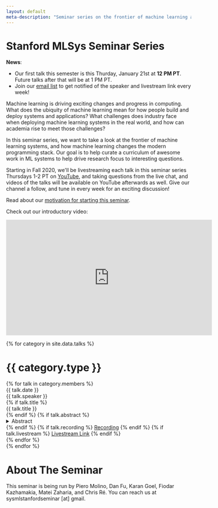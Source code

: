 ```yaml
---
layout: default
meta-description: "Seminar series on the frontier of machine learning and systems. Livestreamed every Thursday, 1-2 pm PT."
---
```


# Stanford MLSys Seminar Series

**News**:
* Our first talk this semester is this Thurday, January 21st at **12 PM PT**. Future talks after that will be at 1 PM PT.
* Join our [email list](https://groups.google.com/forum/#!forum/stanford-mlsys-seminars/join) to get notified of the speaker and livestream link every week! 

Machine learning is driving exciting changes and progress in computing.
What does the ubiquity of machine learning mean for how people build and deploy
systems and applications?
What challenges does industry face when deploying machine learning systems in
the real world, and how can academia rise to meet those challenges?

In this seminar series, we want to take a look at the frontier of machine
learning systems, and how machine learning changes the modern programming
stack.
Our goal is to help curate a curriculum of awesome work in ML systems to help
drive research focus to interesting questions.

Starting in Fall 2020, we'll be livestreaming each talk in this seminar series
Thursdays 1-2 PT on [YouTube](https://www.youtube.com/channel/UCzz6ructab1U44QPI3HpZEQ),
and taking questions from the live chat, and videos of the talks will be
available on YouTube afterwards as well.
Give our channel a follow, and tune in every week for an exciting discussion!

Read about our [motivation for starting this seminar](https://hazyresearch.stanford.edu/mlsys-seminar).

Check out our introductory video:
<iframe width="560" height="315" src="https://www.youtube.com/embed/OEiNnfdxBRE" frameborder="0" allow="accelerometer; autoplay; clipboard-write; encrypted-media; gyroscope; picture-in-picture" allowfullscreen></iframe>

<!-- Read our blog post on our [why we're running this seminar]({{ site.baseurl }}/about). -->

{% for category in site.data.talks %}
# {{ category.type }}
<div class="talk-list">
  {% for talk in category.members %}
  <div class="talk list-group-item">
  <div class="talk-date">{{ talk.date }}</div>
  <div class="talk-presenter">{{ talk.speaker }}</div>
  {% if talk.title %}
  <div><span>{{ talk.title }}</span></div>
  {% endif %}
  {% if talk.abstract %}
    <details>
    <summary>Abstract</summary>
    {{ talk.abstract }}
    </details>
  {% endif %}
  {% if talk.recording %}
    <a href="{{ talk.recording }}">Recording</a>
  {% endif %}
  {% if talk.livestream %}
    <a href="{{ talk.livestream }}">Livestream Link</a>
  {% endif %}
  </div>
  {% endfor %}
</div>
{% endfor %}

# About The Seminar

This seminar is being run by Piero Molino, Dan Fu, Karan Goel, Fiodar Kazhamakia,
Matei Zaharia, and Chris Ré.
You can reach us at sysmlstanfordseminar [at] gmail.

<!--
<div class="posts">
  {% for post in site.posts %}
    <article class="post">

      <h1><a href="{{ site.baseurl }}{{ post.url }}">{{ post.title }}</a></h1>

      <div class="entry">
        {{ post.content }}
      </div>
    </article>
  {% endfor %}
</div>
-->
